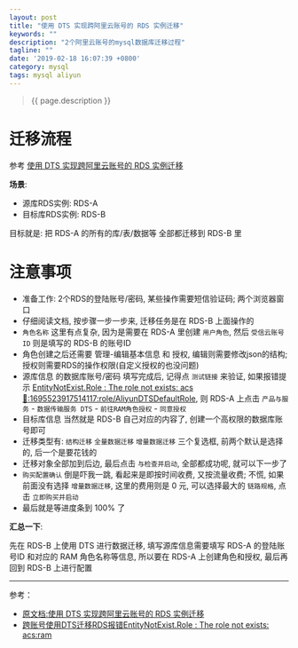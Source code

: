 ```yaml
---
layout: post
title: "使用 DTS 实现跨阿里云账号的 RDS 实例迁移"
keywords: ""
description: "2个阿里云账号的mysql数据库迁移过程"
tagline: ""
date: '2019-02-18 16:07:39 +0800'
category: mysql
tags: mysql aliyun
---
```

> {{ page.description }}

# 迁移流程
参考 [使用 DTS 实现跨阿里云账号的 RDS 实例迁移](https://help.aliyun.com/document_detail/26652.html)


**场景**:
- 源库RDS实例:   RDS-A
- 目标库RDS实例: RDS-B

目标就是: 把 RDS-A 的所有的库/表/数据等 全部都迁移到 RDS-B 里

# 注意事项
- 准备工作: 2个RDS的登陆账号/密码, 某些操作需要短信验证码; 两个浏览器窗口
- 仔细阅读文档, 按步骤一步一步来, 迁移任务是在 RDS-B 上面操作的
- `角色名称` 这里有点复杂, 因为是需要在 RDS-A 里创建 `用户角色`, 然后 `受信云账号ID` 则是填写的 RDS-B 的账号ID
- 角色创建之后还需要 管理-编辑基本信息 和 授权, 编辑则需要修改json的结构; 授权则需要RDS的操作权限(自定义授权的也没问题)
- 源库信息 的数据库账号/密码 填写完成后, 记得点 `测试链接` 来验证, 如果报错提示 [EntityNotExist.Role : The role not exists: acs:ram::1695523917514117:role/AliyunDTSDefaultRole](http://bbs.yunxiaoer.com/yun-28-1-1.html), 则 RDS-A 上点击 `产品与服务` - `数据传输服务 DTS` - `前往RAM角色授权` - `同意授权`
- 目标库信息 当然就是 RDS-B 自己对应的内容了, 创建一个高权限的数据库账号即可
- 迁移类型有: `结构迁移` `全量数据迁移` `增量数据迁移` 三个复选框, 前两个默认是选择的, 后一个是要花钱的
- 迁移对象全部加到后边, 最后点击 `与检查并启动`, 全部都成功呢, 就可以下一步了
- `购买配置确认` 倒是吓我一跳, 看起来是即按时间收费, 又按流量收费; 不慌, 如果前面没有选择 `增量数据迁移`, 这里的费用则是 0 元, 可以选择最大的 `链路规格`, 点击 `立即购买并启动` 
- 最后就是等进度条到 100% 了


**汇总一下**: 

先在 RDS-B 上使用 DTS 进行数据迁移, 填写源库信息需要填写 RDS-A 的登陆账号ID 和对应的 RAM 角色名称等信息, 所以要在 RDS-A 上创建角色和授权, 最后再回到 RDS-B 上进行配置

---
参考：
- [原文档:使用 DTS 实现跨阿里云账号的 RDS 实例迁移](https://help.aliyun.com/document_detail/26652.html)
- [跨账号使用DTS迁移RDS报错EntityNotExist.Role : The role not exists: acs:ram](http://bbs.yunxiaoer.com/yun-28-1-1.html)

